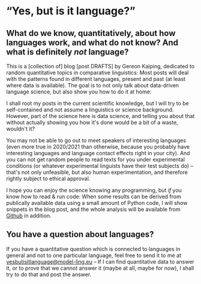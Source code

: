 # “Yes, but is it language?”

## What do we know, quantitatively, about how languages work, and what do not know? And what is definitely *not* language?

This is a [collection of] blog [post DRAFTS] by Gereon Kaiping, dedicated to
random quantitative topics in comparative linguistics: Most posts will deal with
the patterns found in different languages, present and past (at least where data
is available). The goal is to not only talk about data-driven language science,
but also show you how to do it at home:

I shall root my posts in the current scientific knowledge, but I will try to be
self-contained and not assume a linguistics or science background. However, part
of the science here is data science, and telling you about that without actually
showing you how it's done would be a bit of a waste, wouldn't it?

You may not be able to go out to meet speakers of interesting languages (even
more true in 2020/2021 than otherwise, because you probably have interesting
languages and language contact effects right in your city). And you can not get
random people to read texts for you under experimental conditions (or whatever
experimental linguists have their test subjects do) – that's not only
unfeasible, but also human experimentation, and therefore rightly subject to
ethical approval.

I hope you can enjoy the science knowing any programming, but *if* you know how
to read & run code: When some results can be derived from publically available
data using a small amount of Python code, I will show snippets in the blog post,
and the whole analysis will be available from
[Github](https://github.com/Anaphory/blog) in addition.

## You have a question about languages?

If you have a quantitative question which is connected to languages in general
and not to one particular language, feel free to send it to me at
yesbutisitlanguage@model-ling.eu – If I can find quantitative data to answer it,
or to prove that we cannot answer it (maybe at all, maybe for now), I shall try
to do that and post the answer.
